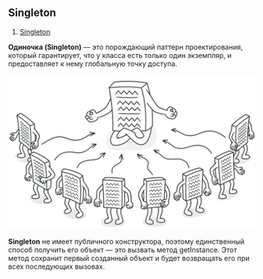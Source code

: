 ## Singleton

1. [Singleton](https://daddycoding.com/2023/03/09/singleton/)

**Одиночка (Singleton)** — это порождающий паттерн проектирования, который гарантирует, что у класса есть только один экземпляр, и предоставляет к нему глобальную точку доступа.

![](https://github.com/eldaroid/pictures/blob/master/iOSWiki/ComputerScience/Singleton.png?raw=true)

**Singleton** не имеет публичного конструктора, поэтому единственный способ получить его объект — это вызвать метод getInstance. Этот метод сохранит первый созданный объект и будет возвращать его при всех последующих вызовах.

